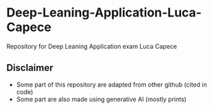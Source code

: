 # Deep-Leaning-Application-Luca-Capece
Repository for Deep Leaning Application exam Luca Capece

## Disclaimer
- Some part of this repository are adapted from other github (cited in code)
- Some part are also made using generative AI (mostly prints)
